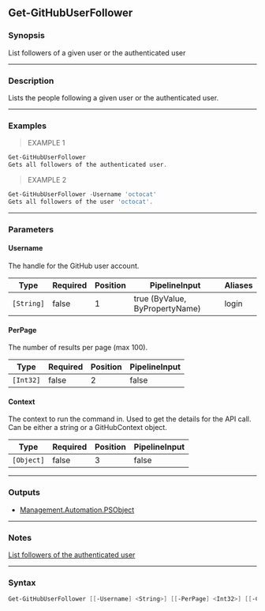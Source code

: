 Get-GitHubUserFollower
----------------------

### Synopsis
List followers of a given user or the authenticated user

---

### Description

Lists the people following a given user or the authenticated user.

---

### Examples
> EXAMPLE 1

```PowerShell
Get-GitHubUserFollower
Gets all followers of the authenticated user.
```
> EXAMPLE 2

```PowerShell
Get-GitHubUserFollower -Username 'octocat'
Gets all followers of the user 'octocat'.
```

---

### Parameters
#### **Username**
The handle for the GitHub user account.

|Type      |Required|Position|PipelineInput                 |Aliases|
|----------|--------|--------|------------------------------|-------|
|`[String]`|false   |1       |true (ByValue, ByPropertyName)|login  |

#### **PerPage**
The number of results per page (max 100).

|Type     |Required|Position|PipelineInput|
|---------|--------|--------|-------------|
|`[Int32]`|false   |2       |false        |

#### **Context**
The context to run the command in. Used to get the details for the API call.
Can be either a string or a GitHubContext object.

|Type      |Required|Position|PipelineInput|
|----------|--------|--------|-------------|
|`[Object]`|false   |3       |false        |

---

### Outputs
* [Management.Automation.PSObject](https://learn.microsoft.com/en-us/dotnet/api/System.Management.Automation.PSObject)

---

### Notes
[List followers of the authenticated user](https://docs.github.com/rest/users/followers#list-followers-of-the-authenticated-user)

---

### Syntax
```PowerShell
Get-GitHubUserFollower [[-Username] <String>] [[-PerPage] <Int32>] [[-Context] <Object>] [<CommonParameters>]
```
